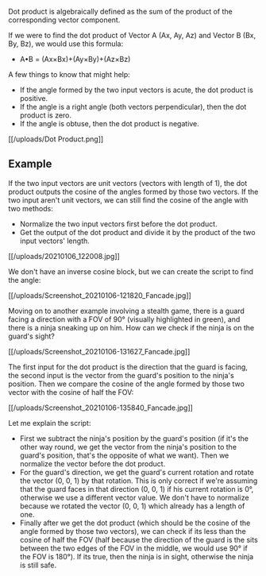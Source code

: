 Dot product is algebraically defined as the sum of the product of the corresponding vector component.

If we were to find the dot product of Vector A (Ax, Ay, Az) and Vector B (Bx, By, Bz), we would use this formula:
* A•B = (Ax×Bx)+(Ay×By)+(Az×Bz)

A few things to know that might help:
- If the angle formed by the two input vectors is acute, the dot product is positive.
- If the angle is a right angle (both vectors perpendicular), then the dot product is zero.
- If the angle is obtuse, then the dot product is negative.

[[/uploads/Dot Product.png]]

## Example

If the two input vectors are unit vectors (vectors with length of 1), the dot product outputs the cosine of the angles formed by those two vectors. If the two input aren't unit vectors, we can still find the cosine of the angle with two methods:
- Normalize the two input vectors first before the dot product.
- Get the output of the dot product and divide it by the product of the two input vectors' length.

[[/uploads/20210106_122008.jpg]]

We don't have an inverse cosine block, but we can create the script to find the angle:

[[/uploads/Screenshot_20210106-121820_Fancade.jpg]]

Moving on to another example involving a stealth game, there is a guard facing a direction with a FOV of 90° (visually highlighted in green), and there is a ninja sneaking up on him. How can we check if the ninja is on the guard's sight?

[[/uploads/Screenshot_20210106-131627_Fancade.jpg]]

The first input for the dot product is the direction that the guard is facing, the second input is the vector from the guard's position to the ninja's position. Then we compare the cosine of the angle formed by those two vector with the cosine of half the FOV:

[[/uploads/Screenshot_20210106-135840_Fancade.jpg]]

Let me explain the script:
- First we subtract the ninja's position by the guard's position (if it's the other way round, we get the vector from the ninja's position to the guard's position, that's the opposite of what we want). Then we normalize the vector before the dot product.
- For the guard's direction, we get the guard's current rotation and rotate the vector (0, 0, 1) by that rotation. This is only correct if we're assuming that the guard faces in that direction (0, 0, 1) if his current rotation is 0°, otherwise we use a different vector value. We don't have to normalize because we rotated the vector (0, 0, 1) which already has a length of one.
- Finally after we get the dot product (which should be the cosine of the angle formed by those two vectors), we can check if its less than the cosine of half the FOV (half because the direction of the guard is the sits between the two edges of the FOV in the middle, we would use 90° if the FOV is 180°). If its true, then the ninja is in sight, otherwise the ninja is still safe.